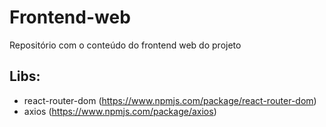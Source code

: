 # Frontend-web
Repositório com o conteúdo do frontend web do projeto

## Libs:
  - react-router-dom (https://www.npmjs.com/package/react-router-dom)
  - axios (https://www.npmjs.com/package/axios)
